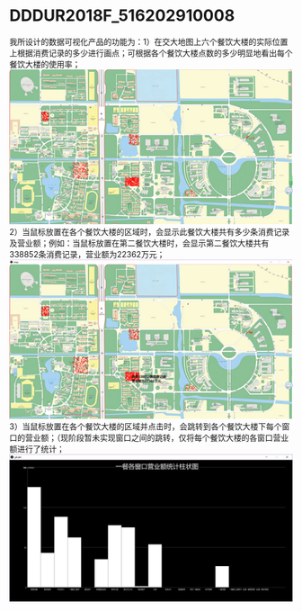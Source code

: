# DDDUR2018F_516202910008
我所设计的数据可视化产品的功能为：1）在交大地图上六个餐饮大楼的实际位置上根据消费记录的多少进行画点；可根据各个餐饮大楼点数的多少明显地看出每个餐饮大楼的使用率；
![](map/result_map.png)
2）当鼠标放置在各个餐饮大楼的区域时，会显示此餐饮大楼共有多少条消费记录及营业额；例如：当鼠标放置在第二餐饮大楼时，会显示第二餐饮大楼共有338852条消费记录，营业额为22362万元；
![](map/result_map2.png)
3）当鼠标放置在各个餐饮大楼的区域并点击时，会跳转到各个餐饮大楼下每个窗口的营业额；（现阶段暂未实现窗口之间的跳转，仅将每个餐饮大楼的各窗口营业额进行了统计；
![](yican/result_yican.png)
